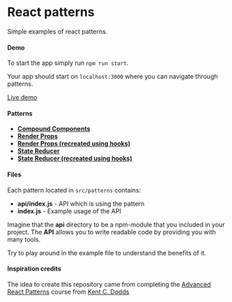 # React patterns
Simple examples of react patterns.

#### Demo

To start the app simply run ```npm run start```.

Your app should start on ```localhost:3000``` where you can navigate through patterns.

[Live demo](http://react-patterns.tprzytula.me)

#### Patterns

* **[Compound Components](./src/patterns/compoundComponents)**
* **[Render Props](./src/patterns/renderProps)**
* **[Render Props (recreated using hooks)](./src/patterns/renderPropsHooks)**
* **[State Reducer](./src/patterns/stateReducer)**
* **[State Reducer (recreated using hooks)](./src/patterns/stateReducerHooks)**

#### Files

Each pattern located in ```src/patterns``` contains:
* **api/index.js** - API which is using the pattern
* **index.js** - Example usage of the API

Imagine that the **api** directory to be a npm-module that you included in your project. The **API** allows you to write readable code by providing you with many tools.
 
Try to play around in the example file to understand the benefits of it.

#### Inspiration credits

The idea to create this repository came from completing the [Advanced React Patterns](https://frontendmasters.com/courses/advanced-react-patterns/) course from [Kent C. Dodds](https://github.com/kentcdodds)
